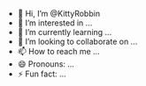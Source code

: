- 👋 Hi, I’m @KittyRobbin
- 👀 I’m interested in ...
- 🌱 I’m currently learning ...
- 💞️ I’m looking to collaborate on ...
- 📫 How to reach me ...
- 😄 Pronouns: ...
- ⚡ Fun fact: ...

<!---
KittyRobbin/KittyRobbin is a ✨ special ✨ repository because its `README.md` (this file) appears on your GitHub profile.
You can click the Preview link to take a look at your changes.
--->
